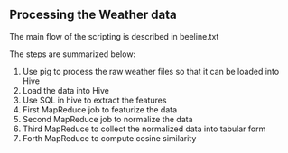 ## Processing the Weather data

The main flow of the scripting is described in beeline.txt

The steps are summarized below:
1. Use pig to process the raw weather files so that it can be loaded into Hive
2. Load the data into Hive
3. Use SQL in hive to extract the features
4. First MapReduce job to featurize the data
5. Second MapReduce job to normalize the data
6. Third MapReduce to collect the normalized data into tabular form
7. Forth MapReduce to compute cosine similarity
